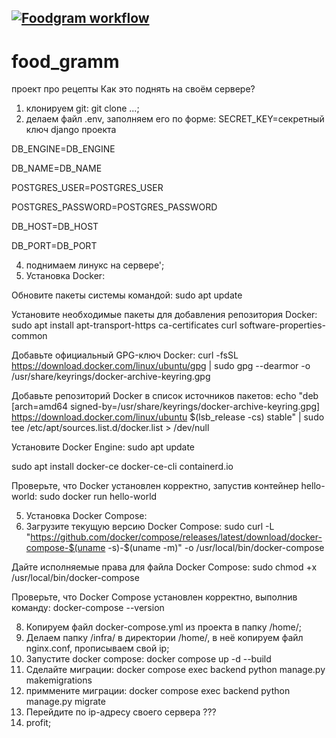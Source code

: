 [![Foodgram workflow](https://github.com/solydus/foodrammm/actions/workflows/foodgram_workflow.yml/badge.svg)](https://github.com/solydus/foodrammm/actions/workflows/foodgram_workflow.yml)
---

# food_gramm
проект про рецепты
Как это поднять на своём сервере?

1. клонируем git: git clone ...;
2. делаем файл .env, заполняем его по форме:
  SECRET_KEY=секретный ключ django проекта

  DB_ENGINE=DB_ENGINE
  
  DB_NAME=DB_NAME
  
  POSTGRES_USER=POSTGRES_USER
  
  POSTGRES_PASSWORD=POSTGRES_PASSWORD
  
  DB_HOST=DB_HOST
  
  DB_PORT=DB_PORT
  
4. поднимаем линукс на сервере';
5. Установка Docker:

Обновите пакеты системы командой:
  sudo apt update
  
Установите необходимые пакеты для добавления репозитория Docker:
  sudo apt install apt-transport-https ca-certificates curl software-properties-common
  
Добавьте официальный GPG-ключ Docker:
  curl -fsSL https://download.docker.com/linux/ubuntu/gpg | sudo gpg --dearmor -o /usr/share/keyrings/docker-archive-keyring.gpg
  
Добавьте репозиторий Docker в список источников пакетов:
  echo "deb [arch=amd64 signed-by=/usr/share/keyrings/docker-archive-keyring.gpg] https://download.docker.com/linux/ubuntu $(lsb_release -cs) stable" | sudo tee /etc/apt/sources.list.d/docker.list > /dev/null
  
Установите Docker Engine:
  sudo apt update
  
  sudo apt install docker-ce docker-ce-cli containerd.io
  
Проверьте, что Docker установлен корректно, запустив контейнер hello-world:
  sudo docker run hello-world

  5. Установка Docker Compose:
  6. Загрузите текущую версию Docker Compose:
  sudo curl -L "https://github.com/docker/compose/releases/latest/download/docker-compose-$(uname -s)-$(uname -m)" -o /usr/local/bin/docker-compose

Дайте исполняемые права для файла Docker Compose:
  sudo chmod +x /usr/local/bin/docker-compose
  
Проверьте, что Docker Compose установлен корректно, выполнив команду:
  docker-compose --version

8. Копируем файл docker-compose.yml из проекта в папку /home/;
9. Делаем папку /infra/ в директории /home/, в неё копируем файл nginx.conf, прописываем свой ip;
10. Запустите docker compose:
  docker compose up -d --build
11. Сделайте миграции:
  docker compose exec backend python manage.py makemigrations
12. приммените миграции:
  docker compose exec backend python manage.py migrate
13. Перейдите по ip-адресу своего сервера
???
14. profit;
